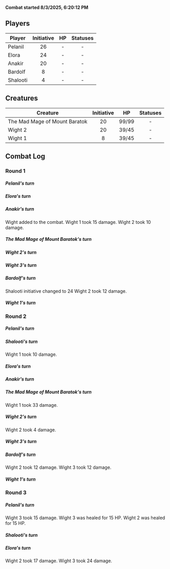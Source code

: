 **Combat started 8/3/2025, 6:20:12 PM**


## Players
| Player | Initiative | HP | Statuses |
| --- | :-: | :-: | :-: |
| Pelanil | 26 | - | - |
| Elora | 24 | - | - |
| Anakir | 20 | - | - |
| Bardolf | 8 | - | - |
| Shalooti | 4 | - | - |
## Creatures
| Creature | Initiative  | HP | Statuses |
| --- | :-: | :-: | :-: |
| The Mad Mage of Mount Baratok | 20 | 99/99 | - |
| Wight 2 | 20 | 39/45 | - |
| Wight 1 | 8 | 39/45 | - |


## Combat Log

### Round 1

##### Pelanil's turn
##### Elora's turn
##### Anakir's turn
Wight added to the combat.
Wight 1 took 15 damage.
Wight 2 took 10 damage.
##### The Mad Mage of Mount Baratok's turn
##### Wight 2's turn
##### Wight 3's turn
##### Bardolf's turn
Shalooti initiative changed to 24
Wight 2 took 12 damage.
##### Wight 1's turn
### Round 2
##### Pelanil's turn
##### Shalooti's turn
Wight 1 took 10 damage.
##### Elora's turn
##### Anakir's turn
##### The Mad Mage of Mount Baratok's turn
Wight 1 took 33 damage.
##### Wight 2's turn
Wight 2 took 4 damage.
##### Wight 3's turn
##### Bardolf's turn
Wight 2 took 12 damage. Wight 3 took 12 damage.
##### Wight 1's turn
### Round 3
##### Pelanil's turn
Wight 3 took 15 damage.
Wight 3 was healed for 15 HP.
Wight 2 was healed for 15 HP.
##### Shalooti's turn
##### Elora's turn
Wight 2 took 17 damage.
Wight 3 took 24 damage.
